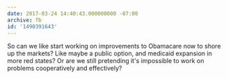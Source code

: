 ```yaml
---
date: 2017-03-24 14:40:43.000000000 -07:00
archive: fb
id: '1490391643'
---
```


So can we like start working on improvements to Obamacare now to shore up the markets? Like maybe a public option, and medicaid expansion in more red states? Or are we still pretending it's impossible to work on problems cooperatively and effectively?
